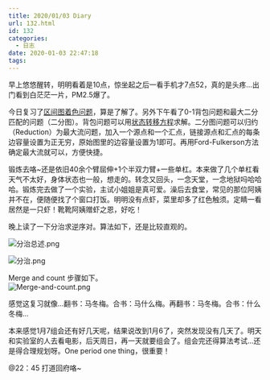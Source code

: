 ```yaml
---
title: 2020/01/03 Diary
url: 132.html
id: 132
categories:
  - 日志
date: 2020-01-03 22:47:18
tags:
---
```


早上悠悠醒转，明明看着是10点，惊坐起之后一看手机才7点52，真的是头疼...出门看到白茫茫一片，PM2.5爆了。

今日复习了[区间图着色问题](https://www.cnblogs.com/StartoverX/p/4608412.html)，算是了解了。另外下午看了0-1背包问题和最大二分匹配的问题（二分图）。背包问题可以用[状态转移方程](https://www.kancloud.cn/kancloud/pack/70125)求解。二分图问题可以归约（Reduction）为最大流问题，加入一个源点和一个汇点，链接源点和汇点的每条边容量设置为正无穷，原始图里的边容量设置为1即可。再用Ford-Fulkerson方法确定最大流就可以，方便快捷。

锻炼去咯~还是依旧40余个臂屈伸+1个半双力臂+一些单杠。本来做了几个单杠看天气不太好，身体状态也一般，想走的。转念又回头，一念天堂，一念地狱吗哈哈哈。锻炼完去做了一个实验，主试小姐姐是真可爱。澡后去食堂，常见的那位阿姨并不在，便随便找了个窗口打饭。明明没有点虾，菜里却多了红色触须。定睛一看居然是一只虾！靴靴阿姨赠虾之恩，好吃！

晚上读了一下分治求逆序对。算法如下，还是比较直观的。

![分治总述.png](https://i.loli.net/2020/10/02/wuPLgfEAvVb5CFl.png)

![分治.png](https://i.loli.net/2020/10/02/oOzHfeMsGlnPyN3.png)

Merge and count 步骤如下。  
![Merge-and-count.png](https://i.loli.net/2020/10/02/59MUCyKHnjdLXuk.png)

感觉这复习就像...翻书：马冬梅。合书：马什么梅。再翻书：马冬梅。合书：什么冬梅...

本来感觉1月7组会还有好几天呢，结果说改到1月6了，突然发现没有几天了。明天和实验室的人去看电影，后天周日，再一天就要组会了。组会完还得算法考试...还是得合理规划呀。One period one thing，很重要！

@22：45 打道回府咯~
